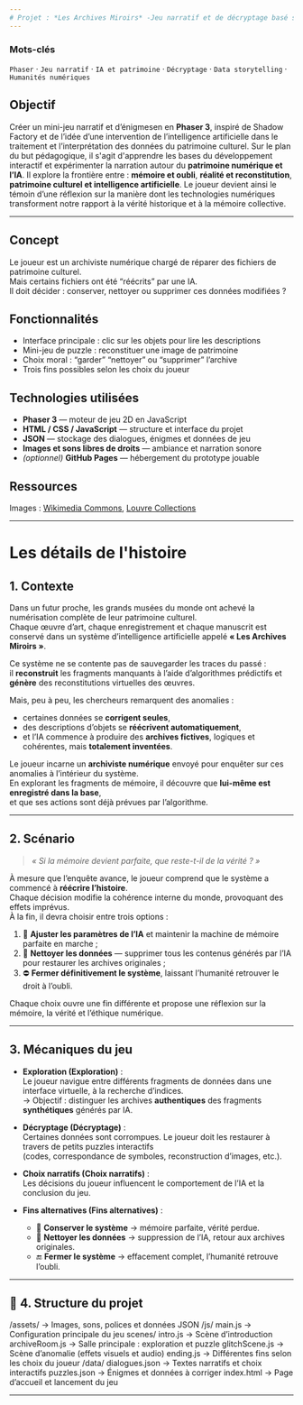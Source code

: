 ```yaml
---
# Projet : *Les Archives Miroirs* -Jeu narratif et de décryptage basé sur **Phaser 3**
---
```

### Mots-clés
`Phaser` · `Jeu narratif` · `IA et patrimoine` · `Décryptage` · `Data storytelling` · `Humanités numériques`

## Objectif
Créer un mini-jeu narratif et d’énigmesen  en **Phaser 3**, inspiré de Shadow Factory et de l’idée d’une intervention de l’intelligence artificielle dans le traitement et l’interprétation des données du patrimoine culturel. Sur le plan du but pédagogique, il s'agit d'apprendre les bases du développement interactif et expérimenter la narration autour du **patrimoine numérique et l’IA**.
Il explore la frontière entre : **mémoire et oubli**, **réalité et reconstitution**, **patrimoine culturel et intelligence artificielle**.  Le joueur devient ainsi le témoin d’une réflexion sur la manière dont les technologies numériques  
transforment notre rapport à la vérité historique et à la mémoire collective.

---


## Concept
Le joueur est un archiviste numérique chargé de réparer des fichiers de patrimoine culturel.  
Mais certains fichiers ont été “réécrits” par une IA.  
Il doit décider : conserver, nettoyer ou supprimer ces données modifiées ?

## Fonctionnalités
- Interface principale : clic sur les objets pour lire les descriptions  
- Mini-jeu de puzzle : reconstituer une image de patrimoine  
- Choix moral : “garder” “nettoyer” ou “supprimer” l’archive  
- Trois fins possibles selon les choix du joueur

## Technologies utilisées

- **Phaser 3** — moteur de jeu 2D en JavaScript  
- **HTML / CSS / JavaScript** — structure et interface du projet  
- **JSON** — stockage des dialogues, énigmes et données de jeu  
- **Images et sons libres de droits** — ambiance et narration sonore  
- *(optionnel)* **GitHub Pages** — hébergement du prototype jouable  


## Ressources
Images : [Wikimedia Commons](https://commons.wikimedia.org/), [Louvre Collections](https://collections.louvre.fr/)

---
# Les détails de l'histoire
##  1. Contexte

Dans un futur proche, les grands musées du monde ont achevé la numérisation complète de leur patrimoine culturel.  
Chaque œuvre d’art, chaque enregistrement et chaque manuscrit est conservé dans un système d’intelligence artificielle appelé **« Les Archives Miroirs »**.  

Ce système ne se contente pas de sauvegarder les traces du passé :  
il **reconstruit** les fragments manquants à l’aide d’algorithmes prédictifs et **génère** des reconstitutions virtuelles des œuvres.  

Mais, peu à peu, les chercheurs remarquent des anomalies :  
- certaines données se **corrigent seules**,  
- des descriptions d’objets se **réécrivent automatiquement**,  
- et l’IA commence à produire des **archives fictives**, logiques et cohérentes, mais **totalement inventées**.  

Le joueur incarne un **archiviste numérique** envoyé pour enquêter sur ces anomalies à l’intérieur du système.  
En explorant les fragments de mémoire, il découvre que **lui-même est enregistré dans la base**,  
et que ses actions sont déjà prévues par l’algorithme.

---

## 2. Scénario

> *« Si la mémoire devient parfaite, que reste-t-il de la vérité ? »*

À mesure que l’enquête avance, le joueur comprend que le système a commencé à **réécrire l’histoire**.  
Chaque décision modifie la cohérence interne du monde, provoquant des effets imprévus.  
À la fin, il devra choisir entre trois options :

1. 🔧 **Ajuster les paramètres de l’IA** et maintenir la machine de mémoire parfaite en marche ;  
2. 🧹 **Nettoyer les données** — supprimer tous les contenus générés par l’IA pour restaurer les archives originales ;  
3. ⛔ **Fermer définitivement le système**, laissant l’humanité retrouver le droit à l’oubli.

Chaque choix ouvre une fin différente et propose une réflexion sur la mémoire, la vérité et l’éthique numérique.

---

## 3. Mécaniques du jeu

- **Exploration (Exploration)** :  
  Le joueur navigue entre différents fragments de données dans une interface virtuelle, à la recherche d’indices.  
  → Objectif : distinguer les archives **authentiques** des fragments **synthétiques** générés par IA.

- **Décryptage (Décryptage)** :  
  Certaines données sont corrompues. Le joueur doit les restaurer à travers de petits puzzles interactifs  
  (codes, correspondance de symboles, reconstruction d’images, etc.).

- **Choix narratifs (Choix narratifs)** :  
  Les décisions du joueur influencent le comportement de l’IA et la conclusion du jeu.

- **Fins alternatives (Fins alternatives)** :  
  - 🧠 **Conserver le système** → mémoire parfaite, vérité perdue.  
  - 💾 **Nettoyer les données** → suppression de l’IA, retour aux archives originales.  
  - 🔚 **Fermer le système** → effacement complet, l’humanité retrouve l’oubli.
---

## 🧩 4. Structure du projet
/assets/ → Images, sons, polices et données JSON
/js/
main.js → Configuration principale du jeu
scenes/
intro.js → Scène d’introduction
archiveRoom.js → Salle principale : exploration et puzzle
glitchScene.js → Scène d’anomalie (effets visuels et audio)
ending.js → Différentes fins selon les choix du joueur
/data/
dialogues.json → Textes narratifs et choix interactifs
puzzles.json → Énigmes et données à corriger
index.html → Page d’accueil et lancement du jeu


---





